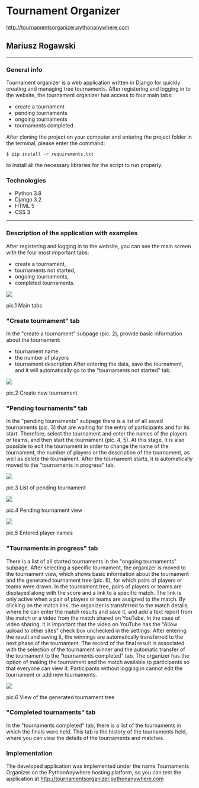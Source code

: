 #  Tournament Organizer
http://tournamentsorganizer.pythonanywhere.com
## Mariusz Rogawski

---

### General info

Tournament organizer is a web application written in Django for quickly creating and managing tree tournaments.
After registering and logging in to the website, the tournament organizer has access to four main tabs:
- create a tournament
- pending tournaments
- ongoing tournaments
- tournaments completed

After cloning the project on your computer and entering the project folder in the terminal, please enter the command:

    $ pip install -r requirements.txt 

to install all the necessary libraries for the script to run properly.

### Technologies
- Python 3.8
- Django 3.2 
- HTML 5
- CSS 3
---
### Description of the application with examples
After registering and logging in to the website, you can see the main screen with the four most important tabs:
- create a tournament,
- tournaments not started, 
- ongoing tournaments, 
- completed tournaments.

![](github_img/four_tabs.png )
<p align="left">
    pic.1 Main tabs
</p>

### "Create tournament" tab
In the "create a tournament" subpage (pic. 2), provide basic information about the tournament:
- tournament name
- the number of players
- tournament description
After entering the data, save the tournament, and it will automatically go to the "tournaments not started" tab.

![](github_img/create.png )
<p align="left">
    pic.2 Create new tournament
</p>

### "Pending tournaments" tab
In the "pending tournaments" subpage there is a list of all saved tournaments (pic. 3) that are waiting for the entry of 
participants and for its start. Therefore, select the tournament and enter the names of the players or teams, and then 
start the tournament (pic. 4, 5). At this stage, it is also possible to edit the tournament in order to change the name 
of the tournament, the number of players or the description of the tournament, as well as delete the tournament.
After the tournament starts, it is automatically moved to the "tournaments in progress" tab.

![](github_img/pending_tournaments.png )
<p align="left">
    pic.3 List of pending tournament
</p>

![](github_img/pending_tournament_view.png )
<p align="left">
    pic.4 Pending tournament view
</p>

![](github_img/player_names.png )
<p align="left">
    pic.5 Entered player names
</p>

### "Tournaments in progress" tab
There is a list of all started tournaments in the "ongoing tournaments" subpage. After selecting a specific tournament, 
the organizer is moved to the tournament view, which shows basic information about the tournament and the generated 
tournament tree (pic. 6), for which pairs of players or teams were drawn.
In the tournament tree, pairs of players or teams are displayed along with the score and a link to a specific match. 
The link is only active when a pair of players or teams are assigned to the match.
By clicking on the match link, the organizer is transferred to the match details, where he can enter the match results 
and save it, and add a text report from the match or a video from the match shared on YouTube. In the case of video 
sharing, it is important that the video on YouTube has the "Allow upload to other sites" check box unchecked in the 
settings.
After entering the result and saving it, the winnings are automatically transferred to the next phase of the tournament.
The record of the final result is associated with the selection of the tournament winner and the automatic transfer of 
the tournament to the "tournaments completed" tab.
The organizer has the option of making the tournament and the match available to participants so that everyone can 
view it. Participants without logging in cannot edit the tournament or add new tournaments.

![](github_img/tree.png )
<p align="left">
    pic.6 View of the generated tournament tree
</p>

### "Completed tournaments" tab
In the "tournaments completed" tab, there is a list of the tournaments in which the finals were held. This tab is the 
history of the tournaments held, where you can view the details of the tournaments and matches.


### Implementation
The developed application was implemented under the name Tournaments Organizer on the PythonAnywhere hosting platform, 
so you can test the application at http://tournamentsorganizer.pythonanywhere.com
